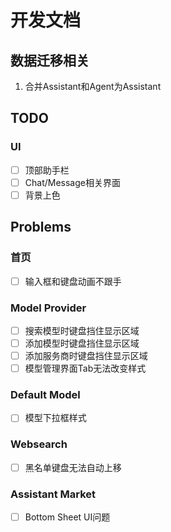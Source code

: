 # 开发文档

## 数据迁移相关

1. 合并Assistant和Agent为Assistant

## TODO

### UI

- [ ] 顶部助手栏
- [ ] Chat/Message相关界面
- [ ] 背景上色

## Problems

### 首页

- [ ] 输入框和键盘动画不跟手

### Model Provider

- [ ] 搜索模型时键盘挡住显示区域
- [ ] 添加模型时键盘挡住显示区域
- [ ] 添加服务商时键盘挡住显示区域
- [ ] 模型管理界面Tab无法改变样式

### Default Model

- [ ] 模型下拉框样式

### Websearch

- [ ] 黑名单键盘无法自动上移

### Assistant Market

- [ ] Bottom Sheet UI问题
